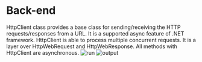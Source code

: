 # Back-end
HttpClient class provides a base class for sending/receiving the HTTP requests/responses from a URL. It is a supported async feature of .NET framework. HttpClient is able to process multiple concurrent requests. It is a layer over HttpWebRequest and HttpWebResponse. All methods with HttpClient are asynchronous.
![run](https://user-images.githubusercontent.com/55078504/111915212-4ced8600-8a9f-11eb-97f0-ba514c8b6175.jpg)
![output](https://user-images.githubusercontent.com/55078504/111915213-4e1eb300-8a9f-11eb-8071-a10aaae8b906.jpg)
